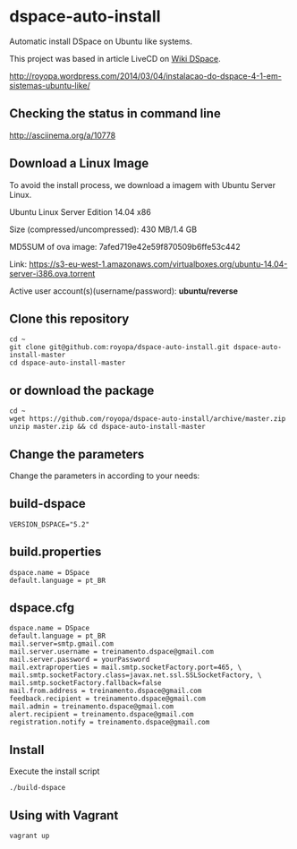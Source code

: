 dspace-auto-install
===================

Automatic install DSpace on Ubuntu like systems.

This project was based in article LiveCD on [Wiki DSpace](https://wiki.duraspace.org/display/DSPACE/LiveCD).

http://royopa.wordpress.com/2014/03/04/instalacao-do-dspace-4-1-em-sistemas-ubuntu-like/

Checking the status in command line
-----------------------------------

http://asciinema.org/a/10778

Download a Linux Image
----------------------

To avoid the install process, we download a imagem with Ubuntu Server Linux.

Ubuntu Linux Server Edition 14.04 x86

Size (compressed/uncompressed): 430 MB/1.4 GB

MD5SUM of ova image: 7afed719e42e59f870509b6ffe53c442

Link: https://s3-eu-west-1.amazonaws.com/virtualboxes.org/ubuntu-14.04-server-i386.ova.torrent

Active user account(s)(username/password): **ubuntu/reverse**

Clone this repository
--------------------

```shell
cd ~
git clone git@github.com:royopa/dspace-auto-install.git dspace-auto-install-master
cd dspace-auto-install-master
```

or download the package
-----------------------
```shell
cd ~
wget https://github.com/royopa/dspace-auto-install/archive/master.zip
unzip master.zip && cd dspace-auto-install-master
```

Change the parameters
---------------------

Change the parameters in according to your needs:

build-dspace
------------

    VERSION_DSPACE="5.2"
    
build.properties
----------------

    dspace.name = DSpace
    default.language = pt_BR
    
dspace.cfg
----------

    dspace.name = DSpace
    default.language = pt_BR
    mail.server=smtp.gmail.com
    mail.server.username = treinamento.dspace@gmail.com
    mail.server.password = yourPassword
    mail.extraproperties = mail.smtp.socketFactory.port=465, \
    mail.smtp.socketFactory.class=javax.net.ssl.SSLSocketFactory, \
    mail.smtp.socketFactory.fallback=false
    mail.from.address = treinamento.dspace@gmail.com
    feedback.recipient = treinamento.dspace@gmail.com
    mail.admin = treinamento.dspace@gmail.com
    alert.recipient = treinamento.dspace@gmail.com
    registration.notify = treinamento.dspace@gmail.com
    
Install
-------
Execute the install script

```shell
./build-dspace
```

Using with Vagrant
------------------
```sh
vagrant up
```
